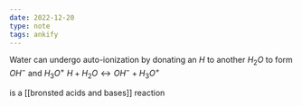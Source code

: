 ```yaml
---
date: 2022-12-20
type: note
tags: ankify
---
```


Water can undergo auto-ionization by donating an $H$ to another $H_2O$ to form $OH^-$ and $H_3O^+$
$H+H_{2}O \leftrightarrow OH^{-} + H_{3}O^{+}$

is a [[bronsted acids and bases]] reaction
